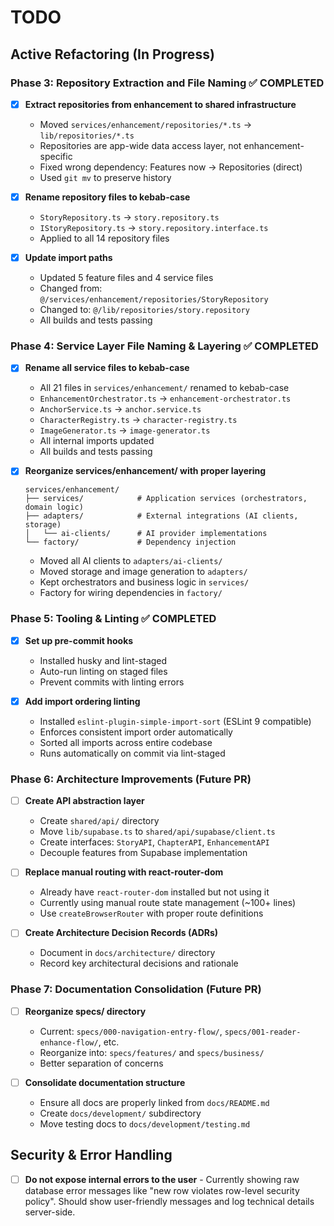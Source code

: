 # TODO

## Active Refactoring (In Progress)

### Phase 3: Repository Extraction and File Naming ✅ COMPLETED
- [x] **Extract repositories from enhancement to shared infrastructure**
  - Moved `services/enhancement/repositories/*.ts` → `lib/repositories/*.ts`
  - Repositories are app-wide data access layer, not enhancement-specific
  - Fixed wrong dependency: Features now → Repositories (direct)
  - Used `git mv` to preserve history

- [x] **Rename repository files to kebab-case**
  - `StoryRepository.ts` → `story.repository.ts`
  - `IStoryRepository.ts` → `story.repository.interface.ts`
  - Applied to all 14 repository files

- [x] **Update import paths**
  - Updated 5 feature files and 4 service files
  - Changed from: `@/services/enhancement/repositories/StoryRepository`
  - Changed to: `@/lib/repositories/story.repository`
  - All builds and tests passing

### Phase 4: Service Layer File Naming & Layering ✅ COMPLETED
- [x] **Rename all service files to kebab-case**
  - All 21 files in `services/enhancement/` renamed to kebab-case
  - `EnhancementOrchestrator.ts` → `enhancement-orchestrator.ts`
  - `AnchorService.ts` → `anchor.service.ts`
  - `CharacterRegistry.ts` → `character-registry.ts`
  - `ImageGenerator.ts` → `image-generator.ts`
  - All internal imports updated
  - All builds and tests passing

- [x] **Reorganize services/enhancement/ with proper layering**
  ```
  services/enhancement/
  ├── services/            # Application services (orchestrators, domain logic)
  ├── adapters/            # External integrations (AI clients, storage)
  │   └── ai-clients/      # AI provider implementations
  └── factory/             # Dependency injection
  ```
  - Moved all AI clients to `adapters/ai-clients/`
  - Moved storage and image generation to `adapters/`
  - Kept orchestrators and business logic in `services/`
  - Factory for wiring dependencies in `factory/`

### Phase 5: Tooling & Linting ✅ COMPLETED
- [x] **Set up pre-commit hooks**
  - Installed husky and lint-staged
  - Auto-run linting on staged files
  - Prevent commits with linting errors

- [x] **Add import ordering linting**
  - Installed `eslint-plugin-simple-import-sort` (ESLint 9 compatible)
  - Enforces consistent import order automatically
  - Sorted all imports across entire codebase
  - Runs automatically on commit via lint-staged

### Phase 6: Architecture Improvements (Future PR)
- [ ] **Create API abstraction layer**
  - Create `shared/api/` directory
  - Move `lib/supabase.ts` to `shared/api/supabase/client.ts`
  - Create interfaces: `StoryAPI`, `ChapterAPI`, `EnhancementAPI`
  - Decouple features from Supabase implementation

- [ ] **Replace manual routing with react-router-dom**
  - Already have `react-router-dom` installed but not using it
  - Currently using manual route state management (~100+ lines)
  - Use `createBrowserRouter` with proper route definitions

- [ ] **Create Architecture Decision Records (ADRs)**
  - Document in `docs/architecture/` directory
  - Record key architectural decisions and rationale

### Phase 7: Documentation Consolidation (Future PR)
- [ ] **Reorganize specs/ directory**
  - Current: `specs/000-navigation-entry-flow/`, `specs/001-reader-enhance-flow/`, etc.
  - Reorganize into: `specs/features/` and `specs/business/`
  - Better separation of concerns

- [ ] **Consolidate documentation structure**
  - Ensure all docs are properly linked from `docs/README.md`
  - Create `docs/development/` subdirectory
  - Move testing docs to `docs/development/testing.md`

## Security & Error Handling
- [ ] **Do not expose internal errors to the user** - Currently showing raw database error messages like "new row violates row-level security policy". Should show user-friendly messages and log technical details server-side.
